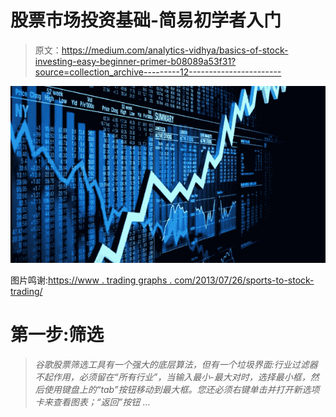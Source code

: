 # 股票市场投资基础-简易初学者入门

> 原文：<https://medium.com/analytics-vidhya/basics-of-stock-investing-easy-beginner-primer-b08089a53f31?source=collection_archive---------12----------------------->

![](img/8bde69c549b41b658b64ef20818b6bc5.png)

图片鸣谢:[https://www . trading graphs . com/2013/07/26/sports-to-stock-trading/](https://www.tradinggraphs.com/2013/07/26/sports-to-stock-trading/)

# **第一步:筛选**

> *谷歌股票筛选工具有一个强大的底层算法，但有一个垃圾界面:行业过滤器不起作用，必须留在“所有行业”，当输入最小-最大对时，选择最小框，然后使用键盘上的“tab”按钮移动到最大框。您还必须右键单击并打开新选项卡来查看图表；“返回”按钮* …